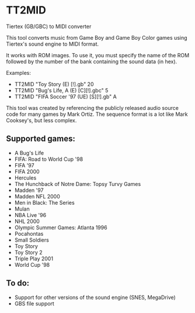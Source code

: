 # TT2MID
Tiertex (GB/GBC) to MIDI converter

This tool converts music from Game Boy and Game Boy Color games using Tiertex's sound engine to MIDI format.

It works with ROM images. To use it, you must specify the name of the ROM followed by the number of the bank containing the sound data (in hex).

Examples:
* TT2MID "Toy Story (E) [!].gb" 20
* TT2MID "Bug's Life, A (E) [C][!].gbc" 5
* TT2MID "FIFA Soccer '97 (UE) [S][!].gb" A

This tool was created by referencing the publicly released audio source code for many games by Mark Ortiz. The sequence format is a lot like Mark Cooksey's, but less complex.

## Supported games:
* A Bug's Life
* FIFA: Road to World Cup '98
* FIFA '97
* FIFA 2000
* Hercules
* The Hunchback of Notre Dame: Topsy Turvy Games
* Madden '97
* Madden NFL 2000
* Men in Black: The Series
* Mulan
* NBA Live '96
* NHL 2000
* Olympic Summer Games: Atlanta 1996
* Pocahontas
* Small Soldiers
* Toy Story
* Toy Story 2
* Triple Play 2001
* World Cup '98

## To do:
  * Support for other versions of the sound engine (SNES, MegaDrive)
  * GBS file support
